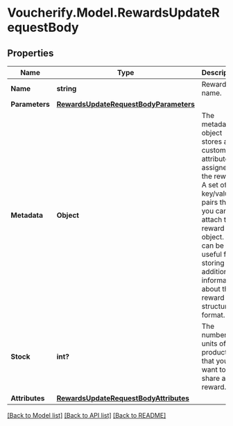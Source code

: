 # Voucherify.Model.RewardsUpdateRequestBody

## Properties

Name | Type | Description | Notes
------------ | ------------- | ------------- | -------------
**Name** | **string** | Reward name. | [optional] 
**Parameters** | [**RewardsUpdateRequestBodyParameters**](RewardsUpdateRequestBodyParameters.md) |  | [optional] 
**Metadata** | **Object** | The metadata object stores all custom attributes assigned to the reward. A set of key/value pairs that you can attach to a reward object. It can be useful for storing additional information about the reward in a structured format. | [optional] 
**Stock** | **int?** | The number of units of the product that you want to share as a reward. | [optional] 
**Attributes** | [**RewardsUpdateRequestBodyAttributes**](RewardsUpdateRequestBodyAttributes.md) |  | [optional] 

[[Back to Model list]](../README.md#documentation-for-models) [[Back to API list]](../README.md#documentation-for-api-endpoints) [[Back to README]](../README.md)

